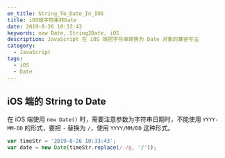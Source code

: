 ```yaml
---
en_title: String_To_Date_In_IOS
title: iOS端字符串转Date
date: 2019-8-26 10:33:43
keywords: new Date, String2Date, iOS
description: JavaScript 在 iOS 端把字符串转换为 Date 对象的兼容写法
category:
  - JavaScript
tags:
  - iOS
  - Date
---
```


## iOS 端的 String to Date

在 iOS 端使用 `new Date()` 时，需要注意参数为字符串日期时，不能使用 `YYYY-MM-DD` 的形式，要把 `-` 替换为 `/`，使用 `YYYY/MM/DD` 这种形式。

```js
var timeStr = '2019-8-26 10:33:43';
var date = new Date(timeStr.replace(/-/g, '/'));
```
